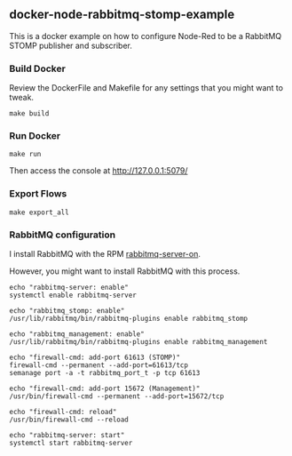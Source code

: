 ## docker-node-rabbitmq-stomp-example

This is a docker example on how to configure Node-Red to be a RabbitMQ STOMP publisher and subscriber.

### Build Docker

Review the DockerFile and Makefile for any settings that you might want to tweak.

`make build`

### Run Docker

`make run`

Then access the console at http://127.0.0.1:5079/

### Export Flows

`make export_all`

### RabbitMQ configuration

I install RabbitMQ with the RPM [rabbitmq-server-on](https://github.com/mrdvt92/rabbitmq-server-on).

However, you might want to install RabbitMQ with this process.

```
echo "rabbitmq-server: enable"
systemctl enable rabbitmq-server

echo "rabbitmq_stomp: enable"
/usr/lib/rabbitmq/bin/rabbitmq-plugins enable rabbitmq_stomp

echo "rabbitmq_management: enable"
/usr/lib/rabbitmq/bin/rabbitmq-plugins enable rabbitmq_management

echo "firewall-cmd: add-port 61613 (STOMP)"
firewall-cmd --permanent --add-port=61613/tcp
semanage port -a -t rabbitmq_port_t -p tcp 61613

echo "firewall-cmd: add-port 15672 (Management)"
/usr/bin/firewall-cmd --permanent --add-port=15672/tcp

echo "firewall-cmd: reload"
/usr/bin/firewall-cmd --reload

echo "rabbitmq-server: start"
systemctl start rabbitmq-server
```
